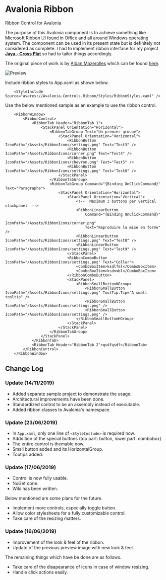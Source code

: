 # Avalonia Ribbon
Ribbon Control for Avalonia

The purpose of this Avalonia component is to achieve something like Microsoft Ribbon UI found in Office and all around Windows operating system. The component can be used in its present state but is definitely not considered as complete. I had to implement ribbon interface for my project **[Jaya - Cross Plat](https://github.com/waliarubal/Jaya)** so had to tailor things accordingly. 

The original piece of work is by [Alban Mazerolles](https://github.com/amazerol) which can be found [here](https://github.com/amazerol/AvaloniaRibbon).

![Preview](https://i.imgur.com/r1LniW3.png)

Include ribbon styles to App.xaml as shown below.
```xaml
    <StyleInclude Source="avares://Avalonia.Controls.Ribbon/Styles/RibbonStyles.xaml" />
```

Use the below mentioned sample as an example to use the ribbon control. 
```xaml
    <RibbonWindow>
        <RibbonControl>
            <RibbonTab Header="RibbonTab 1">
                <StackPanel Orientation="Horizontal">
                    <RibbonTabGroup Text="Un premier groupe">
                        <StackPanel Orientation="Horizontal">
                            <RibbonButton IconPath="/Assets/RibbonIcons/settings.png" Text="Test3" />
                            <RibbonButton IconPath="/Assets/RibbonIcons/corner.png" Text="Test4" />
                            <RibbonButton IconPath="/Assets/RibbonIcons/chevron.png" Text="Test5" />
                            <RibbonButton IconPath="/Assets/RibbonIcons/settings.png" Text="Test6" />
                        </StackPanel>
                    </RibbonTabGroup>
                    <RibbonTabGroup Command="{Binding OnClickCommand}" Text="Paragraphe">
                        <StackPanel Orientation="Horizontal">
                            <StackPanel Orientation="Vertical">
                                <!--  Maximum 3 buttons per vertical stackpanel  -->
                                <RibbonLinearButton
                                    Command="{Binding OnClickCommand}"
                                    IconPath="/Assets/RibbonIcons/corner.png"
                                    Text="Reproduire la mise en forme" />
                                <RibbonLinearButton IconPath="/Assets/RibbonIcons/settings.png" Text="Test8" />
                                <RibbonLinearButton IconPath="/Assets/RibbonIcons/settings.png" Text="Test9" />
                            </StackPanel>
                            <RibbonComboButton IconPath="/Assets/RibbonIcons/settings.png" Text="Coller">
                                <ComboBoxItem>ksdlfml</ComboBoxItem>
                                <ComboBoxItem>ksdnvbl</ComboBoxItem>
                            </RibbonComboButton>
                            <StackPanel>
                                <RibbonSmallButtonHGroup>
                                    <RibbonSmallButton IconPath="/Assets/RibbonIcons/settings.png" ToolTip.Tip="A small tooltip" />
                                    <RibbonSmallButton IconPath="/Assets/RibbonIcons/settings.png" />
                                    <RibbonSmallButton IconPath="/Assets/RibbonIcons/settings.png" />
                                </RibbonSmallButtonHGroup>
                            </StackPanel>
                        </StackPanel>
                    </RibbonTabGroup>
                </StackPanel>
            </RibbonTab>
            <RibbonTab Header="RibbonTab 2">qsdfqsdf</RibbonTab>
        </RibbonControl>
    </RibbonWindow>
```

## Change Log

### Update (14/11/2019)
- Added separate sample project to demonstrate the usage.
- Architectural improvements have been done.
- Standardized control to be an assembly instead of executable.
- Added ribbon classes to Avalonia's namespace.

### Update (23/06/2019)
- In `App.xaml`, only one line of `<StyleInclude>` is required now.
- Adddition of the special buttons (top part: button, lower part: combobox)
- The entire control is themable now.
- Small button added and its HorizontalGroup.
- Tootips added.

### Update (17/06/2019)
- Control is now fully usable.
- NuGet done.
- Wiki has been written.

Below mentioned are some plans for the future.
- Implement more controls, especially toggle button.
- Allow color stylesheets for a fully customizable control.
- Take care of the resizing matters.

### Update (16/06/2019)
- Improvement of the look &amp; feel of the ribbon.
- Update of the previous preview image with new look &amp; feel.

The remaining things which have be done are as follows.
- Take care of the disapearance of icons in case of window resizing.
- Handle click actions easily.

